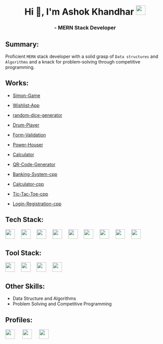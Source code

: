 <h1 align="center">Hi 👋, I'm Ashok Khandhar <a href="https://www.linkedin.com/in/ashokkhandhar/" target="blank"><img src="https://upload.wikimedia.org/wikipedia/commons/8/81/LinkedIn_icon.svg" height=30px></a> </h1>
<h3 align="center">- MERN Stack Developer</h3>

## Summary:

Proficient `MERN` stack developer with a solid grasp of `Data structures` and `Algorithms` and a knack for problem-solving through competitive programming.

## Works:

- [Simon-Game](https://ashokkhandhar.github.io/Simon-Game/)
- [Wishlist-App](https://ashokkhandhar.github.io/Wishlist-App/)
- [random-dice-generator](https://ashokkhandhar.github.io/random-dice-generator/)
- [Drum-Player](https://ashokkhandhar.github.io/Drum-Player/)
- [Form-Validation](https://ashokkhandhar.github.io/Form-Validation/)
- [Power-Houser](https://ashokkhandhar.github.io/power_house/)
- [Calculator](https://ashokkhandhar.github.io/Calculater/)
- [QR-Code-Generator](https://github.com/ashokkhandhar/QR-Code-Generator)
  
- [Banking-System-cpp](https://github.com/ashokkhandhar/Banking-System)
- [Calculator-cpp](https://github.com/ashokkhandhar/Calculator-CPP)
- [Tic-Tac-Toe-cpp](https://github.com/ashokkhandhar/tic-tac-toe-CPP)
- [Login-Registration-cpp](https://github.com/ashokkhandhar/Login-Registration-CPP)

## Tech Stack:
<p>
<img src="https://upload.wikimedia.org/wikipedia/commons/d/d9/Node.js_logo.svg" height=30px>&nbsp;&nbsp;&nbsp;&nbsp;
<img src="https://upload.wikimedia.org/wikipedia/commons/3/30/React_Logo_SVG.svg" height=30px>&nbsp;&nbsp;&nbsp;&nbsp;
<img src="https://upload.wikimedia.org/wikipedia/commons/9/93/MongoDB_Logo.svg" height=30px>&nbsp;&nbsp;&nbsp;&nbsp;
<img src="https://upload.wikimedia.org/wikipedia/commons/3/38/HTML5_Badge.svg" height=30px>&nbsp;&nbsp;&nbsp;&nbsp;
<img src="https://upload.wikimedia.org/wikipedia/commons/6/62/CSS3_logo.svg" height=30px>&nbsp;&nbsp;&nbsp;&nbsp;
<img src="https://upload.wikimedia.org/wikipedia/commons/6/6a/JavaScript-logo.png" height=30px>&nbsp;&nbsp;&nbsp;&nbsp;
<img src="https://upload.wikimedia.org/wikipedia/commons/d/d3/Logo_jQuery.svg" height=30px>&nbsp;&nbsp;&nbsp;&nbsp;
<img src="https://upload.wikimedia.org/wikipedia/commons/1/18/C_Programming_Language.svg" height=30px>&nbsp;&nbsp;&nbsp;&nbsp;
<img src="https://upload.wikimedia.org/wikipedia/commons/1/18/ISO_C%2B%2B_Logo.svg" height=30px>&nbsp;&nbsp;&nbsp;&nbsp;
<!-- <img src="" height=30px>&nbsp;&nbsp;&nbsp;&nbsp; -->
</p>

## Tool Stack:
<p>
<img src="https://upload.wikimedia.org/wikipedia/commons/9/9a/Visual_Studio_Code_1.35_icon.svg" height=30px>&nbsp;&nbsp;&nbsp;&nbsp;
<img src="https://upload.wikimedia.org/wikipedia/commons/e/ea/Docker_%28container_engine%29_logo_%28cropped%29.png" height=30px>&nbsp;&nbsp;&nbsp;&nbsp;
<img src="https://upload.wikimedia.org/wikipedia/commons/c/c2/GitHub_Invertocat_Logo.svg" height=30px>&nbsp;&nbsp;&nbsp;&nbsp;
<img src="https://upload.wikimedia.org/wikipedia/commons/3/3f/Git_icon.svg" height=30px>&nbsp;&nbsp;&nbsp;&nbsp;
</p>

## Other Skills:

- Data Structure and Algorithms
- Problem Solving and Competitive Programming

## Profiles:
<p>
  <a href="https://www.linkedin.com/in/ashokkhandhar/" target="blank"><img src="https://upload.wikimedia.org/wikipedia/commons/8/81/LinkedIn_icon.svg" height=30px></a>
  &nbsp;&nbsp;&nbsp;&nbsp;
  <a href="https://auth.geeksforgeeks.org/user/ashokkhandhar/" target="blank"><img src="https://upload.wikimedia.org/wikipedia/commons/4/43/GeeksforGeeks.svg" height=30px></a>
  &nbsp;&nbsp;&nbsp;&nbsp;
  <a href="https://www.leetcode.com/ashokkhandhar/" target="blank"><img src="https://upload.wikimedia.org/wikipedia/commons/0/0a/LeetCode_Logo_black_with_text.svg" height=30px></a>
</p>
<!-- <p><img align="left" src="https://github-readme-stats.vercel.app/api/top-langs?username=ashokkhandhar&show_icons=true&locale=en&layout=compact" alt="NULL" /></p> -->
